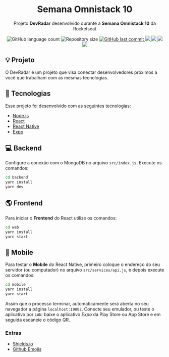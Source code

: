 <h1 align="center">Semana Omnistack 10</h1>
<p align="center">Projeto <strong>DevRadar</strong> desenvolvido durante a <strong>Semana Omnistack 10</strong> da Rocketseat</p>

<p align="center">
  <img alt="GitHub language count" src="https://img.shields.io/github/languages/count/JohnEmerson1406/semanaomnistack10">

  <img alt="Repository size" src="https://img.shields.io/github/repo-size/JohnEmerson1406/semanaomnistack10">
  
  <a href="https://github.com/JohnEmerson1406/semanaomnistack10/commits/master">
    <img alt="GitHub last commit" src="https://img.shields.io/github/last-commit/JohnEmerson1406/semanaomnistack10">
  </a>

  <a aria-label="Versão do Node" href="https://github.com/nodejs/node/blob/master/doc/changelogs/CHANGELOG_V12.md#12.13.1">
    <img src="https://img.shields.io/badge/node.js@lts-12.13.1-informational?logo=Node.JS"></img>
  </a>

  <a aria-label="Versão do React" href="https://github.com/facebook/react/blob/master/CHANGELOG.md#16120-november-14-2019">
    <img src="https://img.shields.io/badge/react-16.12.0-informational?logo=react"></img>
  </a>

  <a aria-label="Versão do React Native" href="https://github.com/react-native-community/releases/blob/master/CHANGELOG.md#0614">
    <img src="https://img.shields.io/badge/react_native-0.61.4-informational?logo=react"></img>
  </a>

  <a aria-label="Versão do Expo" href="https://www.npmjs.com/package/expo-cli/v/3.11.7">
    <img src="https://img.shields.io/badge/expo--CLI-3.11.7-informational?logo=expo"></img>
  </a>
</p>


## :bulb: Projeto

O DevRadar é um projeto que visa conectar desenvolvedores próximos a você que trabalham com as mesmas tecnologias.


## :rocket: Tecnologias

Esse projeto foi desenvolvido com as seguintes tecnologias:

- [Node.js](https://nodejs.org/en/)
- [React](https://reactjs.org)
- [React Native](https://facebook.github.io/react-native/)
- [Expo](https://expo.io/)


## :computer: Backend

Configure a conexão com o MongoDB no arquivo `src/index.js`.
Execute os comandos:
```bash
cd backend
yarn install
yarn dev
```


## :earth_americas: Frontend

Para iniciar o **Frontend** do React utilize os comandos:
```bash
cd web
yarn install
yarn start
```


## :iphone: Mobile

Para testar o **Mobile** do React Native, primeiro coloque o endereço do seu servidor (ou computador) no arquivo `src/services/api.js`, e depois execute os comandos:
```bash
cd mobile
yarn install
yarn start
```
Assim que o processo terminar, automaticamente será aberta no seu navegador a página `localhost:19002`. Conecte seu emulador, ou teste o aplicativo por `LAN`: baixe o aplicativo *Expo* da Play Store ou App Store e em seguida escaneie o código QR.


### Extras
- [Shields.io](https://shields.io/)
- [Github Emojis](https://gist.github.com/rxaviers/7360908)
